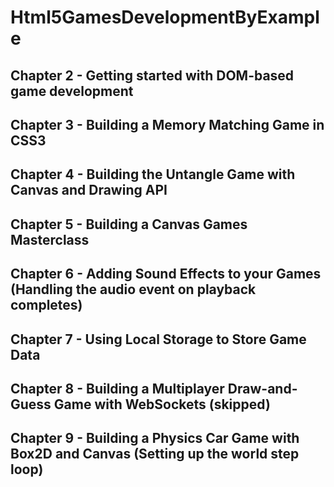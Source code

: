 # Html5GamesDevelopmentByExample

## Chapter 2 - Getting started with DOM-based game development
## Chapter 3 - Building a Memory Matching Game in CSS3
## Chapter 4 - Building the Untangle Game with Canvas and Drawing API
## Chapter 5 - Building a Canvas Games Masterclass
## Chapter 6 - Adding Sound Effects to your Games (Handling the audio event on playback completes)
## Chapter 7 - Using Local Storage to Store Game Data
## Chapter 8 - Building a Multiplayer Draw-and-Guess Game with WebSockets (skipped)
## Chapter 9 - Building a Physics Car Game with Box2D and Canvas (Setting up the world step loop)
